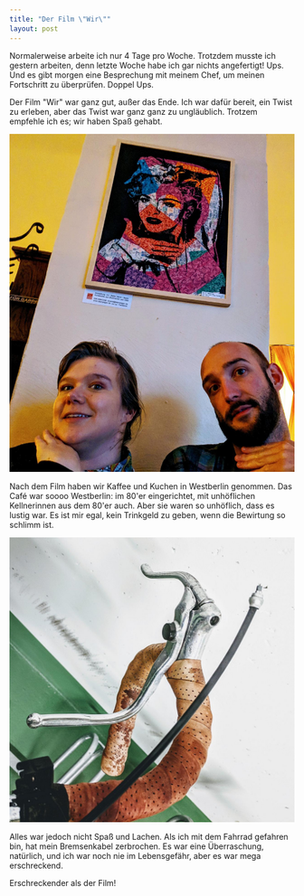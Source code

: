```yaml
---
title: "Der Film \"Wir\""
layout: post
---
```


Normalerweise arbeite ich nur 4 Tage pro Woche. Trotzdem musste ich gestern arbeiten, denn letzte Woche habe ich gar nichts angefertigt! Ups. Und es gibt morgen eine Besprechung mit meinem Chef, um meinen Fortschritt zu überprüfen. Doppel Ups.

Der Film "Wir" war ganz gut, außer das Ende. Ich war dafür bereit, ein Twist zu erleben, aber das Twist war ganz ganz zu ungläublich. Trotzem empfehle ich es; wir haben Spaß gehabt.

![Madonna von Stempel](/images/madonna-stamps.jpg)

Nach dem Film haben wir Kaffee und Kuchen in Westberlin genommen. Das Café war soooo Westberlin: im 80'er eingerichtet, mit unhöflichen Kellnerinnen aus dem 80'er auch. Aber sie waren so unhöflich, dass es lustig war. Es ist mir egal, kein Trinkgeld zu geben, wenn die Bewirtung so schlimm ist.

![Broken brake cable](/images/brake-cable.jpg)

Alles war jedoch nicht Spaß und Lachen. Als ich mit dem Fahrrad gefahren bin,  hat mein Bremsenkabel zerbrochen. Es war eine Überraschung, natürlich, und ich war noch nie im Lebensgefähr, aber es war mega erschreckend.

Erschreckender als der Film!




